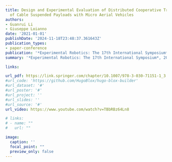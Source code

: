 ```yaml
---
title: Design and Experimental Evaluation of Distributed Cooperative Transportation
  of Cable Suspended Payloads with Micro Aerial Vehicles
authors:
- Guanrui Li
- Giuseppe Loianno
date: '2021-01-01'
publishDate: '2024-11-18T23:48:37.361643Z'
publication_types:
- paper-conference
publication: '*Experimental Robotics: The 17th International Symposium*'
summary: '*Experimental Robotics: The 17th International Symposium*, 2021'

links:

url_pdf: https://link.springer.com/chapter/10.1007/978-3-030-71151-1_3
#url_code: 'https://github.com/HugoBlox/hugo-blox-builder'
#url_dataset: '#'
#url_poster: '#'
#url_project: ''
#url_slides: ''
#url_source: '#'
url_video: https://www.youtube.com/watch?v=TBbRBz64Ln8 

# links:
# - name: ""
#   url: ""

image:
  caption: ''
  focal_point: ""
  preview_only: false
---
```

